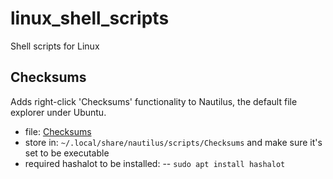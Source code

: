 # linux_shell_scripts
Shell scripts for Linux

## Checksums
Adds right-click 'Checksums' functionality to Nautilus, the default file explorer under Ubuntu.
- file: [Checksums](https://github.com/cjjmccray/linux_shell_scripts/blob/master/Checksums)
- store in: `~/.local/share/nautilus/scripts/Checksums` and make sure it's set to be executable
- required hashalot to be installed:
-- `sudo apt install hashalot`
